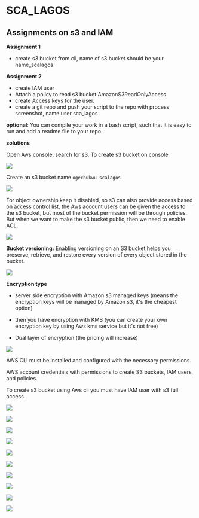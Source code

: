 # SCA_LAGOS
## Assignments on s3 and IAM 


__Assignment 1__
- create s3 bucket from cli, name of s3 bucket should be your name_scalagos.

__Assignment 2__
- create IAM user 
- Attach a policy to read s3 bucket AmazonS3ReadOnlyAccess.
- create Access keys for the user.
- create a git repo and push your script to the repo with process screenshot, name user sca_lagos


__optional__: You can compile your work in a bash script, such that it is easy to run and add a readme file to your repo.



__solutions__


Open Aws console, search for s3. To create s3 bucket on console

![](./images/1.png)

Create an s3 bucket name `ogechukwu-scalagos`

![](./images/2.png)


For object ownership keep it disabled, so s3 can also provide access based on access control list, the Aws account users can be given the access to the s3 bucket, but most of the bucket permission will be through policies. But when we want to make the s3 bucket public, then we need to enable ACL.

![](./images/3.png)


__Bucket versioning:__ Enabling versioning on an S3 bucket helps you preserve, retrieve, and restore every version of every object stored in the bucket. 


![](./images/4.png)

__Encryption type__

- server side encryption with Amazon s3 managed keys (means the encryption keys will be managed by Amazon s3, it's the cheapest option)

- then you have encryption with KMS (you can create your own encryption key by using Aws kms service but it's not free)

- Dual layer of encryption (the pricing will increase)


![](./images/5.png)

AWS CLI must be installed and configured with the necessary permissions.

AWS account credentials with permissions to create S3 buckets, IAM users, and policies.




To create s3 bucket using Aws cli you must have IAM user with s3 full access.

![](./images/7.png)




![](./images/8.png)



![](./images/9.png)

![](./images/10.png)



![](./images/11.png)

![](./images/12.png)


![](./images/13.png)


![](./images/14.png)

![](./images/15.png)

![](./images/16.png)




























































